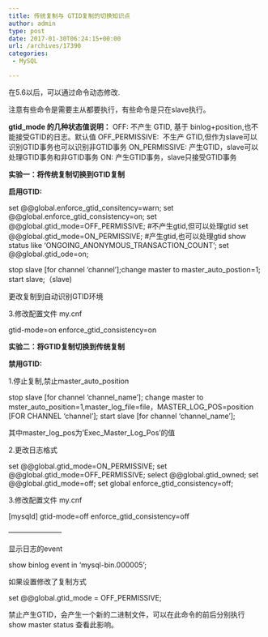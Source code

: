 ```yaml
---
title: 传统复制与 GTID复制的切换知识点
author: admin
type: post
date: 2017-01-30T06:24:15+00:00
url: /archives/17390
categories:
 - MySQL

---
```

在5.6以后，可以通过命令动态修改.

注意有些命令是需要主从都要执行，有些命令是只在slave执行。

**gtid_mode 的几种状态值说明：**
OFF: 不产生 GTID, 基于 binlog+position,也不能接受GTID的日志。默认值
OFF_PERMISSIVE:  不生产 GTID,但作为slave可以识别GTID事务也可以识别非GTID事务
ON_PERMISSIVE: 产生GTID，slave可以处理GTID事务和非GTID事务
ON: 产生GTID事务，slave只接受GTID事务

**实验一：将传统复制切换到GTID复制**

**启用GTID:**

set @@global.enforce\_gtid\_consitency=warn;
set @@global.enforce\_gtid\_consistency=on;
set @@global.gtid\_mode=OFF\_PERMISSIVE; #不产生gtid,但可以处理gtid
set @@global.gtid\_mode=ON\_PERMISSIVE; #产生gtid,也可以处理gtid
show status like ‘ONGOING\_ANONYMOUS\_TRANSACTION_COUNT’;
set @@global.gtid_ode=on;

stop slave [for channel ‘channel’];change master to master\_auto\_postion=1; start slave;（slave)

更改复制到自动识别GTID环境

3.修改配置文件 my.cnf

gtid-mode=on
enforce\_gtid\_consistency=on

**实验二：将GTID复制切换到传统复制**

**禁用GTID:**

1.停止复制,禁止master\_auto\_position

stop slave [for channel ‘channel_name’];
change master to mster\_auto\_position=1,master\_log\_file=file，MASTER\_LOG\_POS=position [FOR CHANNEL ‘channel’];
start slave [for channel ‘channel_name’];

其中master\_log\_pos为’Exec\_Master\_Log_Pos’的值

2.更改日志格式

set @@global.gtid\_mode=ON\_PERMISSIVE;
set @@global.gtid\_mode=OFF\_PERMISSIVE;
select @@global.gtid_owned;
set @@global.gtid_mode=off;
set global enforce\_gtid\_consistency=off;

3.修改配置文件 my.cnf

[mysqld]
gtid-mode=off
enforce\_gtid\_consistency=off

———————–

显示日志的event

show binlog event in ‘mysql-bin.000005’;



如果设置修改了复制方式

set @@global.gtid\_mode = OFF\_PERMISSIVE;

禁止产生GTID，会产生一个新的二进制文件，可以在此命令的前后分别执行 show master status 查看此影响。